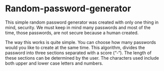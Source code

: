# Random-password-generator
This simple random password generator was created with only one thing in mind, security. We must keep in mind many passwords and most of the time, those passwords, are not secure because a human created.

The way this works is quite simple. You can choose how many passwords would you like to create at the same time. This algorithm, divides the password into three sections separated with a score (“-“). The length of these sections can be determined by the user. The characters used include both upper and lower case letters and numbers.
